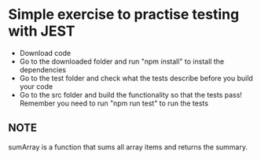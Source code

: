 # Simple exercise to practise testing with JEST

- Download code
- Go to the downloaded folder and run "npm install" to install the dependencies
- Go to the test folder and check what the tests describe before you build your code
- Go to the src folder and build the functionality so that the tests pass! Remember you need to run "npm run test" to run the tests

## NOTE
sumArray is a function that sums all array items and returns the summary.
